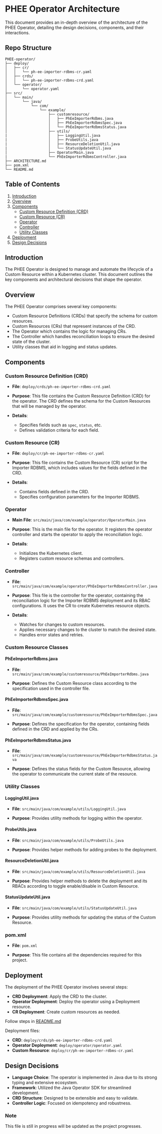 # PHEE Operator Architecture

This document provides an in-depth overview of the architecture of the PHEE Operator, detailing the design decisions, components, and their interactions.

## Repo Structure

```
PHEE-operator/
├── deploy/
│   ├── cr/
│   │   └── ph-ee-importer-rdbms-cr.yaml
│   ├── crds/
│   │   └── ph-ee-importer-rdbms-crd.yaml
│   └── operator/
│       └── operator.yaml
├── src/
│   └── main/
│       └── java/
│           └── com/
│               └── example/
│                   ├── customresource/ 
│                   │   ├── PhEeImporterRdbms.java
│                   │   ├── PhEeImporterRdbmsSpec.java
│                   │   └── PhEeImporterRdbmsStatus.java
│                   ├── utils/
|                   │   ├── LoggingUtil.java 
|                   │   ├── ProbeUtils.java 
|                   │   ├── ResourceDeletionUtil.java 
|                   │   └── StatusUpdateUtil.java
│                   ├── OperatorMain.java
|                   └── PhEeImporterRdbmsController.java
├── ARCHITECTURE.md
├── pom.xml
└── README.md
```

## Table of Contents

1. [Introduction](#introduction)
2. [Overview](#overview)
3. [Components](#components)
   - [Custom Resource Definition (CRD)](#custom-resource-definition-crd)
   - [Custom Resource (CR)](#custom-resource-cr)
   - [Operator](#operator)
   - [Controller](#controller)
   - [Utility Classes](#utility-classes)
4. [Deployment](#deployment)
5. [Design Decisions](#design-decisions) 

## Introduction

The PHEE Operator is designed to manage and automate the lifecycle of a Custom Resource within a Kubernetes cluster. This document outlines the key components and architectural decisions that shape the operator.

## Overview

The PHEE Operator comprises several key components:
- Custom Resource Definitions (CRDs) that specify the schema for custom resources.
- Custom Resources (CRs) that represent instances of the CRD.
- The Operator which contains the logic for managing CRs.
- The Controller which handles reconciliation loops to ensure the desired state of the cluster.
- Utility classes that aid in logging and status updates.


## Components

### Custom Resource Definition (CRD)

- **File**: `deploy/crds/ph-ee-importer-rdbms-crd.yaml`

- **Purpose**: This file contains the Custom Resource Definition (CRD) for the operator. The CRD defines the schema for the Custom Resources that will be managed by the operator.

- **Details**:
  - Specifies fields such as `spec`, `status`, etc.
  - Defines validation criteria for each field.

### Custom Resource (CR)

- **File**: `deploy/cr/ph-ee-importer-rdbms-cr.yaml`

- **Purpose**: This file contains the Custom Resource (CR) script for the Importer RDBMS, which includes values for the fields defined in the CRD.

- **Details**:
  - Contains fields defined in the CRD.
  - Specifies configuration parameters for the Importer RDBMS.

### Operator

- **Main File**: `src/main/java/com/example/operator/OperatorMain.java`

- **Purpose**: This is the main file for the operator. It registers the operator controller and starts the operator to apply the reconciliation logic.

- **Details**:
  - Initializes the Kubernetes client.
  - Registers custom resource schemas and controllers.

### Controller

- **File**: `src/main/java/com/example/operator/PhEeImporterRdbmsController.java`

- **Purpose**: This file is the controller for the operator, containing the reconciliation logic for the Importer RDBMS deployment and its RBAC configurations. It uses the CR to create Kubernetes resource objects.

- **Details**:
  - Watches for changes to custom resources.
  - Applies necessary changes to the cluster to match the desired state.
  - Handles error states and retries.

### Custom Resource Classes

#### PhEeImporterRdbms.java

- **File**: `src/main/java/com/example/customresource/PhEeImporterRdbms.java`

- **Purpose**: Defines the Custom Resource class according to the specification used in the controller file.

#### PhEeImporterRdbmsSpec.java

- **File**: `src/main/java/com/example/customresource/PhEeImporterRdbmsSpec.java`

- **Purpose**: Defines the specification for the operator, containing fields defined in the CRD and applied by the CRs.

#### PhEeImporterRdbmsStatus.java

- **File**: `src/main/java/com/example/customresource/PhEeImporterRdbmsStatus.java`

- **Purpose**: Defines the status fields for the Custom Resource, allowing the operator to communicate the current state of the resource.

### Utility Classes

#### LoggingUtil.java

- **File**: `src/main/java/com/example/utils/LoggingUtil.java`

- **Purpose**: Provides utility methods for logging within the operator.

#### ProbeUtils.java

- **File**: `src/main/java/com/example/utils/ProbeUtils.java`

- **Purpose**: Provides helper methods for adding probes to the deployment.

#### ResourceDeletionUtil.java

- **File**: `src/main/java/com/example/utils/ResourceDeletionUtil.java`

- **Purpose**: Provides helper methods to delete the deployment and its RBACs according to toggle enable/disable in Custom Resource.

#### StatusUpdateUtil.java

- **File**: `src/main/java/com/example/utils/StatusUpdateUtil.java`

- **Purpose**: Provides utility methods for updating the status of the Custom Resource.

### pom.xml

- **File**: `pom.xml`

- **Purpose**: This file contains all the dependencies required for this project.

## Deployment

The deployment of the PHEE Operator involves several steps:

- **CRD Deployment**: Apply the CRD to the cluster.
- **Operator Deployment**: Deploy the operator using a Deployment resource. 
- **CR Deployment**: Create custom resources as needed.

Follow steps in [README.md](./README.md) 

Deployment files:

- **CRD**: `deploy/crds/ph-ee-importer-rdbms-crd.yaml`
- **Operator Deployment**: `deploy/operator/operator.yaml` 
- **Custom Resource**: `deploy/cr/ph-ee-importer-rdbms-cr.yaml`

## Design Decisions

- **Language Choice**: The operator is implemented in Java due to its strong typing and extensive ecosystem.
- **Framework**: Utilized the Java Operator SDK for streamlined development.
- **CRD Structure**: Designed to be extensible and easy to validate.
- **Controller Logic**: Focused on idempotency and robustness.
  


### Note
This file is still in progress will be updated as the project progresses.